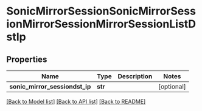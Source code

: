 # SonicMirrorSessionSonicMirrorSessionMirrorSessionMirrorSessionListDstIp

## Properties
Name | Type | Description | Notes
------------ | ------------- | ------------- | -------------
**sonic_mirror_sessiondst_ip** | **str** |  | [optional] 

[[Back to Model list]](../README.md#documentation-for-models) [[Back to API list]](../README.md#documentation-for-api-endpoints) [[Back to README]](../README.md)


